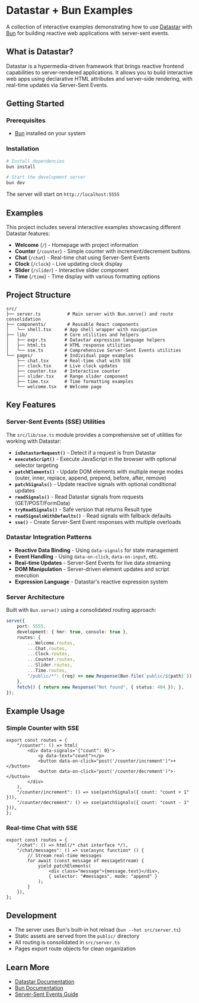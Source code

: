 # Datastar + Bun Examples

A collection of interactive examples demonstrating how to use [Datastar](https://github.com/starfederation/datastar) with [Bun](https://bun.sh/) for building reactive web applications with server-sent events.

## What is Datastar?

Datastar is a hypermedia-driven framework that brings reactive frontend capabilities to server-rendered applications. It allows you to build interactive web apps using declarative HTML attributes and server-side rendering, with real-time updates via Server-Sent Events.

## Getting Started

### Prerequisites

- [Bun](https://bun.sh/) installed on your system

### Installation

```bash
# Install dependencies
bun install

# Start the development server
bun dev
```

The server will start on `http://localhost:5555`

## Examples

This project includes several interactive examples showcasing different Datastar features:

- **Welcome** (`/`) - Homepage with project information
- **Counter** (`/counter`) - Simple counter with increment/decrement buttons
- **Chat** (`/chat`) - Real-time chat using Server-Sent Events
- **Clock** (`/clock`) - Live updating clock display
- **Slider** (`/slider`) - Interactive slider component
- **Time** (`/time`) - Time display with various formatting options

## Project Structure

```
src/
├── server.ts          # Main server with Bun.serve() and route consolidation
├── components/        # Reusable React components
│   └── shell.tsx     # App shell wrapper with navigation
├── lib/              # Core utilities and helpers
│   ├── expr.ts       # Datastar expression language helpers
│   ├── html.ts       # HTML response utilities
│   └── sse.ts        # Comprehensive Server-Sent Events utilities
└── pages/            # Individual page examples
    ├── chat.tsx      # Real-time chat with SSE
    ├── clock.tsx     # Live clock updates
    ├── counter.tsx   # Interactive counter
    ├── slider.tsx    # Range slider component
    ├── time.tsx      # Time formatting examples
    └── welcome.tsx   # Welcome page
```

## Key Features

### Server-Sent Events (SSE) Utilities

The `src/lib/sse.ts` module provides a comprehensive set of utilities for working with Datastar:

- **`isDatastarRequest()`** - Detect if a request is from Datastar
- **`executeScript()`** - Execute JavaScript in the browser with optional selector targeting
- **`patchElements()`** - Update DOM elements with multiple merge modes (outer, inner, replace, append, prepend, before, after, remove)
- **`patchSignals()`** - Update reactive signals with optional conditional updates
- **`readSignals()`** - Read Datastar signals from requests (GET/POST/FormData)
- **`tryReadSignals()`** - Safe version that returns Result type
- **`readSignalsWithDefaults()`** - Read signals with fallback defaults
- **`sse()`** - Create Server-Sent Event responses with multiple overloads

### Datastar Integration Patterns

- **Reactive Data Binding** - Using `data-signals` for state management
- **Event Handling** - Using `data-on-click`, `data-on-input`, etc.
- **Real-time Updates** - Server-Sent Events for live data streaming
- **DOM Manipulation** - Server-driven element updates and script execution
- **Expression Language** - Datastar's reactive expression system

### Server Architecture

Built with `Bun.serve()` using a consolidated routing approach:

```ts
serve({
    port: 5555,
    development: { hmr: true, console: true },
    routes: {
        ...Welcome.routes,
        ...Chat.routes,
        ...Clock.routes,
        ...Counter.routes,
        ...Slider.routes,
        ...Time.routes,
        "/public/*": (req) => new Response(Bun.file(`public/${path}`)),
    },
    fetch() { return new Response("Not found", { status: 404 }); },
});
```

## Example Usage

### Simple Counter with SSE

```tsx
export const routes = {
    "/counter": () => html(
        <div data-signals='{"count": 0}'>
            <p data-text="count"></p>
            <button data-on-click="post('/counter/increment')">+</button>
            <button data-on-click="post('/counter/decrement')">-</button>
        </div>
    ),
    "/counter/increment": () => sse(patchSignals({ count: "count + 1" })),
    "/counter/decrement": () => sse(patchSignals({ count: "count - 1" })),
};
```

### Real-time Chat with SSE

```tsx
export const routes = {
    "/chat": () => html(/* chat interface */),
    "/chat/messages": () => sse(async function* () {
        // Stream real-time messages
        for await (const message of messageStream) {
            yield patchElements(
                <div class="message">{message.text}</div>,
                { selector: "#messages", mode: "append" }
            );
        }
    }),
};
```

## Development

- The server uses Bun's built-in hot reload (`bun --hot src/server.ts`)
- Static assets are served from the `public/` directory
- All routing is consolidated in `src/server.ts`
- Pages export route objects for clean organization

## Learn More

- [Datastar Documentation](https://github.com/starfederation/datastar)
- [Bun Documentation](https://bun.sh/docs)
- [Server-Sent Events Guide](https://developer.mozilla.org/en-US/docs/Web/API/Server-sent_events)